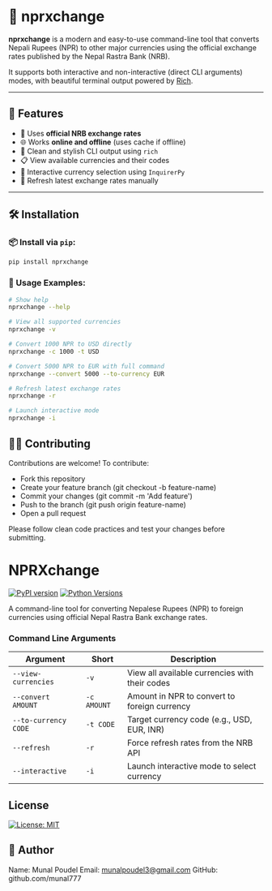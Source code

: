 # 💱 nprxchange

**nprxchange** is a modern and easy-to-use command-line tool that converts Nepali Rupees (NPR) to other major currencies using the official exchange rates published by the Nepal Rastra Bank (NRB).

It supports both interactive and non-interactive (direct CLI arguments) modes, with beautiful terminal output powered by [Rich](https://github.com/Textualize/rich).

---

## 📌 Features

- 🏦 Uses **official NRB exchange rates**
- 🌐 Works **online and offline** (uses cache if offline)
- 🎨 Clean and stylish CLI output using `rich`
- 📋 View available currencies and their codes
- 💬 Interactive currency selection using `InquirerPy`
- 🔁 Refresh latest exchange rates manually

---

## 🛠️ Installation

### 📦 Install via `pip`:
```bash
pip install nprxchange
```
### 🧪 Usage Examples:
```bash
# Show help
nprxchange --help

# View all supported currencies
nprxchange -v

# Convert 1000 NPR to USD directly
nprxchange -c 1000 -t USD

# Convert 5000 NPR to EUR with full command
nprxchange --convert 5000 --to-currency EUR

# Refresh latest exchange rates
nprxchange -r

# Launch interactive mode
nprxchange -i
```

## 🧑‍💻 Contributing
Contributions are welcome! To contribute:
- Fork this repository
- Create your feature branch (git checkout -b feature-name)
- Commit your changes (git commit -m 'Add feature')
- Push to the branch (git push origin feature-name)
- Open a pull request

Please follow clean code practices and test your changes before submitting.

# NPRXchange

[![PyPI version](https://img.shields.io/pypi/v/nprxchange.svg)](https://pypi.org/project/nprxchange/)
[![Python Versions](https://img.shields.io/pypi/pyversions/nprxchange.svg)](https://pypi.org/project/nprxchange/)

A command-line tool for converting Nepalese Rupees (NPR) to foreign currencies using official Nepal Rastra Bank exchange rates.

### Command Line Arguments

| Argument | Short | Description |
|----------|-------|-------------|
| `--view-currencies` | `-v` | View all available currencies with their codes |
| `--convert AMOUNT` | `-c AMOUNT` | Amount in NPR to convert to foreign currency |
| `--to-currency CODE` | `-t CODE` | Target currency code (e.g., USD, EUR, INR) |
| `--refresh` | `-r` | Force refresh rates from the NRB API |
| `--interactive` | `-i` | Launch interactive mode to select currency |

## License
[![License: MIT](https://img.shields.io/badge/License-MIT-yellow.svg)](https://opensource.org/licenses/MIT)

## 👤 Author
Name: Munal Poudel
Email: munalpoudel3@gmail.com
GitHub: github.com/munal777

